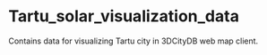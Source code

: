 # Tartu_solar_visualization_data

Contains data for visualizing Tartu city in 3DCityDB web map client.
